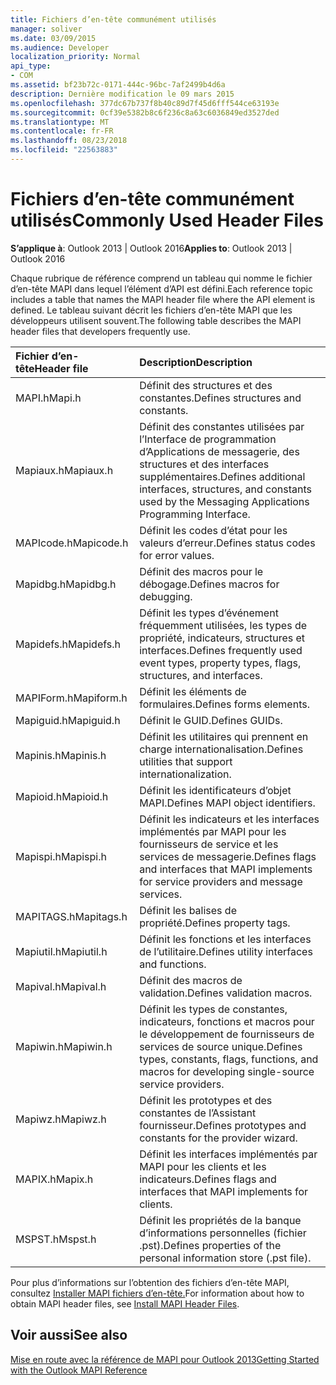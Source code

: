 ```yaml
---
title: Fichiers d’en-tête communément utilisés
manager: soliver
ms.date: 03/09/2015
ms.audience: Developer
localization_priority: Normal
api_type:
- COM
ms.assetid: bf23b72c-0171-444c-96bc-7af2499b4d6a
description: Dernière modification le 09 mars 2015
ms.openlocfilehash: 377dc67b737f8b40c89d7f45d6fff544ce63193e
ms.sourcegitcommit: 0cf39e5382b8c6f236c8a63c6036849ed3527ded
ms.translationtype: MT
ms.contentlocale: fr-FR
ms.lasthandoff: 08/23/2018
ms.locfileid: "22563883"
---
```

# <a name="commonly-used-header-files"></a><span data-ttu-id="4999f-103">Fichiers d’en-tête communément utilisés</span><span class="sxs-lookup"><span data-stu-id="4999f-103">Commonly Used Header Files</span></span>

  
  
<span data-ttu-id="4999f-104">**S’applique à**: Outlook 2013 | Outlook 2016</span><span class="sxs-lookup"><span data-stu-id="4999f-104">**Applies to**: Outlook 2013 | Outlook 2016</span></span> 
  
<span data-ttu-id="4999f-105">Chaque rubrique de référence comprend un tableau qui nomme le fichier d’en-tête MAPI dans lequel l’élément d’API est défini.</span><span class="sxs-lookup"><span data-stu-id="4999f-105">Each reference topic includes a table that names the MAPI header file where the API element is defined.</span></span> <span data-ttu-id="4999f-106">Le tableau suivant décrit les fichiers d’en-tête MAPI que les développeurs utilisent souvent.</span><span class="sxs-lookup"><span data-stu-id="4999f-106">The following table describes the MAPI header files that developers frequently use.</span></span>
  
|<span data-ttu-id="4999f-107">**Fichier d’en-tête**</span><span class="sxs-lookup"><span data-stu-id="4999f-107">**Header file**</span></span>|<span data-ttu-id="4999f-108">**Description**</span><span class="sxs-lookup"><span data-stu-id="4999f-108">**Description**</span></span>|
|:-----|:-----|
|<span data-ttu-id="4999f-109">MAPI.h</span><span class="sxs-lookup"><span data-stu-id="4999f-109">Mapi.h</span></span>  <br/> |<span data-ttu-id="4999f-110">Définit des structures et des constantes.</span><span class="sxs-lookup"><span data-stu-id="4999f-110">Defines structures and constants.</span></span>  <br/> |
|<span data-ttu-id="4999f-111">Mapiaux.h</span><span class="sxs-lookup"><span data-stu-id="4999f-111">Mapiaux.h</span></span>  <br/> |<span data-ttu-id="4999f-112">Définit des constantes utilisées par l’Interface de programmation d’Applications de messagerie, des structures et des interfaces supplémentaires.</span><span class="sxs-lookup"><span data-stu-id="4999f-112">Defines additional interfaces, structures, and constants used by the Messaging Applications Programming Interface.</span></span>  <br/> |
|<span data-ttu-id="4999f-113">MAPIcode.h</span><span class="sxs-lookup"><span data-stu-id="4999f-113">Mapicode.h</span></span>  <br/> |<span data-ttu-id="4999f-114">Définit les codes d’état pour les valeurs d’erreur.</span><span class="sxs-lookup"><span data-stu-id="4999f-114">Defines status codes for error values.</span></span>  <br/> |
|<span data-ttu-id="4999f-115">Mapidbg.h</span><span class="sxs-lookup"><span data-stu-id="4999f-115">Mapidbg.h</span></span>  <br/> |<span data-ttu-id="4999f-116">Définit des macros pour le débogage.</span><span class="sxs-lookup"><span data-stu-id="4999f-116">Defines macros for debugging.</span></span>  <br/> |
|<span data-ttu-id="4999f-117">Mapidefs.h</span><span class="sxs-lookup"><span data-stu-id="4999f-117">Mapidefs.h</span></span>  <br/> |<span data-ttu-id="4999f-118">Définit les types d’événement fréquemment utilisées, les types de propriété, indicateurs, structures et interfaces.</span><span class="sxs-lookup"><span data-stu-id="4999f-118">Defines frequently used event types, property types, flags, structures, and interfaces.</span></span>  <br/> |
|<span data-ttu-id="4999f-119">MAPIForm.h</span><span class="sxs-lookup"><span data-stu-id="4999f-119">Mapiform.h</span></span>  <br/> |<span data-ttu-id="4999f-120">Définit les éléments de formulaires.</span><span class="sxs-lookup"><span data-stu-id="4999f-120">Defines forms elements.</span></span>  <br/> |
|<span data-ttu-id="4999f-121">Mapiguid.h</span><span class="sxs-lookup"><span data-stu-id="4999f-121">Mapiguid.h</span></span>  <br/> |<span data-ttu-id="4999f-122">Définit le GUID.</span><span class="sxs-lookup"><span data-stu-id="4999f-122">Defines GUIDs.</span></span>  <br/> |
|<span data-ttu-id="4999f-123">Mapinis.h</span><span class="sxs-lookup"><span data-stu-id="4999f-123">Mapinis.h</span></span>  <br/> |<span data-ttu-id="4999f-124">Définit les utilitaires qui prennent en charge internationalisation.</span><span class="sxs-lookup"><span data-stu-id="4999f-124">Defines utilities that support internationalization.</span></span>  <br/> |
|<span data-ttu-id="4999f-125">Mapioid.h</span><span class="sxs-lookup"><span data-stu-id="4999f-125">Mapioid.h</span></span>  <br/> |<span data-ttu-id="4999f-126">Définit les identificateurs d’objet MAPI.</span><span class="sxs-lookup"><span data-stu-id="4999f-126">Defines MAPI object identifiers.</span></span>  <br/> |
|<span data-ttu-id="4999f-127">Mapispi.h</span><span class="sxs-lookup"><span data-stu-id="4999f-127">Mapispi.h</span></span>  <br/> |<span data-ttu-id="4999f-128">Définit les indicateurs et les interfaces implémentés par MAPI pour les fournisseurs de service et les services de messagerie.</span><span class="sxs-lookup"><span data-stu-id="4999f-128">Defines flags and interfaces that MAPI implements for service providers and message services.</span></span>  <br/> |
|<span data-ttu-id="4999f-129">MAPITAGS.h</span><span class="sxs-lookup"><span data-stu-id="4999f-129">Mapitags.h</span></span>  <br/> |<span data-ttu-id="4999f-130">Définit les balises de propriété.</span><span class="sxs-lookup"><span data-stu-id="4999f-130">Defines property tags.</span></span>  <br/> |
|<span data-ttu-id="4999f-131">Mapiutil.h</span><span class="sxs-lookup"><span data-stu-id="4999f-131">Mapiutil.h</span></span>  <br/> |<span data-ttu-id="4999f-132">Définit les fonctions et les interfaces de l’utilitaire.</span><span class="sxs-lookup"><span data-stu-id="4999f-132">Defines utility interfaces and functions.</span></span>  <br/> |
|<span data-ttu-id="4999f-133">Mapival.h</span><span class="sxs-lookup"><span data-stu-id="4999f-133">Mapival.h</span></span>  <br/> |<span data-ttu-id="4999f-134">Définit des macros de validation.</span><span class="sxs-lookup"><span data-stu-id="4999f-134">Defines validation macros.</span></span>  <br/> |
|<span data-ttu-id="4999f-135">Mapiwin.h</span><span class="sxs-lookup"><span data-stu-id="4999f-135">Mapiwin.h</span></span>  <br/> |<span data-ttu-id="4999f-136">Définit les types de constantes, indicateurs, fonctions et macros pour le développement de fournisseurs de services de source unique.</span><span class="sxs-lookup"><span data-stu-id="4999f-136">Defines types, constants, flags, functions, and macros for developing single-source service providers.</span></span>  <br/> |
|<span data-ttu-id="4999f-137">Mapiwz.h</span><span class="sxs-lookup"><span data-stu-id="4999f-137">Mapiwz.h</span></span>  <br/> |<span data-ttu-id="4999f-138">Définit les prototypes et des constantes de l’Assistant fournisseur.</span><span class="sxs-lookup"><span data-stu-id="4999f-138">Defines prototypes and constants for the provider wizard.</span></span>  <br/> |
|<span data-ttu-id="4999f-139">MAPIX.h</span><span class="sxs-lookup"><span data-stu-id="4999f-139">Mapix.h</span></span>  <br/> |<span data-ttu-id="4999f-140">Définit les interfaces implémentés par MAPI pour les clients et les indicateurs.</span><span class="sxs-lookup"><span data-stu-id="4999f-140">Defines flags and interfaces that MAPI implements for clients.</span></span>  <br/> |
|<span data-ttu-id="4999f-141">MSPST.h</span><span class="sxs-lookup"><span data-stu-id="4999f-141">Mspst.h</span></span>  <br/> |<span data-ttu-id="4999f-142">Définit les propriétés de la banque d’informations personnelles (fichier .pst).</span><span class="sxs-lookup"><span data-stu-id="4999f-142">Defines properties of the personal information store (.pst file).</span></span>  <br/> |
   
<span data-ttu-id="4999f-143">Pour plus d’informations sur l’obtention des fichiers d’en-tête MAPI, consultez [Installer MAPI fichiers d’en-tête.](how-to-install-mapi-header-files.md)</span><span class="sxs-lookup"><span data-stu-id="4999f-143">For information about how to obtain MAPI header files, see [Install MAPI Header Files](how-to-install-mapi-header-files.md).</span></span>
  
## <a name="see-also"></a><span data-ttu-id="4999f-144">Voir aussi</span><span class="sxs-lookup"><span data-stu-id="4999f-144">See also</span></span>



[<span data-ttu-id="4999f-145">Mise en route avec la référence de MAPI pour Outlook 2013</span><span class="sxs-lookup"><span data-stu-id="4999f-145">Getting Started with the Outlook MAPI Reference</span></span>](getting-started-with-the-outlook-mapi-reference.md)

